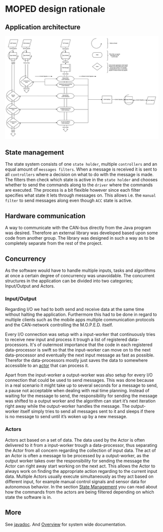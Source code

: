 # MOPED design rationale

## Application architecture
![dataflow](https://github.com/hulthe/DAT255/raw/master/doc/onTruckPlugin/dataFlow.png)

## State management
The state system consists of one `state holder`, multiple `controllers` and an equal amount of `messages filters`.
When a message is received it is sent to all `controllers` where a decision on what to do with the message is made.
The filters then check which state is active in the `state holder` and chooses whether to send the commands along to the `driver` where the commands are executed.
The process is a bit flexible however since each filter specifies what state it lets through messages on.
This allows i.e. the `manual filter` to send messages along even though `ACC` state is active.

## Hardware communication
A way to communicate with the CAN-bus directly from the Java program was desired.
Therefore an external library was developed based upon some code from another group.
The library was designed in such a way as to be completely separate from the rest of the project.

## Concurrency
As the software would have to handle multiple inputs, tasks and algorithms at once a certain degree of concurrency was unavoidable.
The concurrent structures in the application can be divided into two categories; Input/Output and Actors.

### Input/Output
Regarding I/O we had to both send and receive data at the same time without halting the application.
Furthermore this had to be done in regard to multiple clients such as the mobile apps multiple communication protocols and the CAN-network controlling the M.O.P.E.D. itself.

Every I/O connection was setup with a input-worker that continuously tries to receive new input and process it trough a list of registered data-processors.
It's of outermost importance that the code in each registered data-processor is swift so that the input-worker can move on to the next data-processor and eventually the next input message as fast as possible.
Therefor the data-processors mostly just saves the data to somewhere accessible to an [actor](###actors) that can process it.

Apart from the input-worker a output-worker was also setup for every I/O connection that could be used to send messages.
This was done because in a real scenario it might take up to several seconds for a message to send, a pause not acceptable when dealing with real time planning.
Instead of waiting for the message to send, the responsibility for sending the message was shifted to a output worker and the algorithm can start it’s next iteration right away while the output-worker handles the message.
The output-worker itself simply tries to send all messages sent to it and sleeps if there is no message to send until it’s woken up by a new message.

### Actors
Actors act based on a set of data.
The data used by the Actor is often delivered to it from a input-worker trough a data-processor, thus separating the Actor from all concern regarding the collection of input data.
The act of an Actor is often a message to be processed by a output-worker, as the output worker takes over the responsibility for sending the message the Actor can right away start working on the next act.
This allows the Actor to always work on finding the appropriate action regarding to the current input data.
Multiple Actors usually execute simultaneously as they act based on different input, for example manual control signals and sensor data for autonomous behavior.
In the section [State Management](##state-management) you can read about how the commands from the actors are being filtered depending on which state the software is in.

## More
See [javadoc](https://github.com/hulthe/DAT255/tree/master/doc/onTruckPlugin/javaDoc).
And [Overview](https://github.com/hulthe/DAT255/blob/master/doc/overview.md) for system wide documentation.
